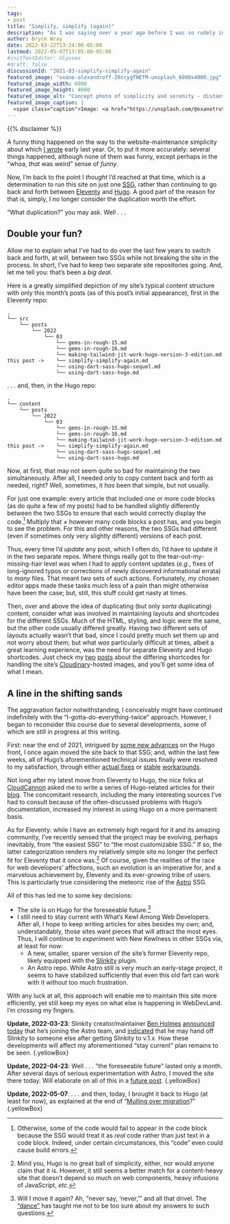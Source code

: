 ```yaml
---
tags:
- post
title: "Simplify, simplify (again)"
description: "As I was saying over a year ago before I was so rudely interrupted by life . . ."
author: Bryce Wray
date: 2022-03-22T13:24:00-05:00
lastmod: 2022-05-07T13:05:00-05:00
#initTextEditor: Ulysses
#draft: false
discussionId: "2021-03-simplify-simplify-again"
featured_image: "oxane-alexandroff-Z0ccygTNEfM-unsplash_6000x4000.jpg"
featured_image_width: 6000
featured_image_height: 4000
featured_image_alt: "Concept photo of simplicity and serenity - distant sea horizon viewed from a beach"
featured_image_caption: |
  <span class="caption">Image: <a href="https://unsplash.com/@oxanetruth?utm_source=unsplash&utm_medium=referral&utm_content=creditCopyText">Oxane Alexandroff</a>; <a href="/s/photos/simplicity?utm_source=unsplash&utm_medium=referral&utm_content=creditCopyText">Unsplash</a></span>
---
```


{{% disclaimer %}}

A funny thing happened on the way to the website-maintenance simplicity about which [I wrote](/posts/2021/02/simplify-simplify/) early last year. Or, to put it more accurately: several things happened, although none of them was funny, except perhaps in the “whoa, *that* was weird” sense of *funny*.

Now, I’m back to the point I *thought* I’d reached at that time, which is a determination to run this site on just one [SSG](https://jamstack.org/generators), rather than continuing to go back and forth between [Eleventy](https://11ty.dev) and [Hugo](https://gohugo.io). A good part of the reason for that is, simply, I no longer consider the duplication worth the effort.

“What duplication?” you may ask. Well&nbsp;.&nbsp;.&nbsp;.

## Double your fun?

Allow me to explain what I’ve had to do over the last few years to switch back and forth, at will, between two SSGs while not breaking the site in the process. In short, I’ve had to keep two separate site repositories going. And, let me tell you: that’s been a *big deal*.

Here is a greatly simplified depiction of my site’s typical content structure with only this month’s posts (as of this post’s initial appearance), first in the Eleventy repo:

```plaintext
.
└── src
    └── posts
        └── 2022
            └── 03
                └── gems-in-rough-15.md
                └── gems-in-rough-16.md
                └── making-tailwind-jit-work-hugo-version-3-edition.md
this post ->    └── simplify-simplify-again.md
                └── using-dart-sass-hugo-sequel.md
                └── using-dart-sass-hugo.md
```

.&nbsp;.&nbsp;. and, then, in the Hugo repo:

```plaintext
.
└── content
    └── posts
        └── 2022
            └── 03
                └── gems-in-rough-15.md
                └── gems-in-rough-16.md
                └── making-tailwind-jit-work-hugo-version-3-edition.md
this post ->    └── simplify-simplify-again.md
                └── using-dart-sass-hugo-sequel.md
                └── using-dart-sass-hugo.md
```

Now, at first, that may not seem quite so bad for maintaining the two simultaneously. After all, I needed only to copy content back and forth as needed, right? Well, sometimes, it *has* been that simple, but not usually.

For just one example: every article that included one or more code blocks (as do quite a few of my posts) had to be handled slightly differently between the two SSGs to ensure that each would correctly display the code.[^1] Multiply that &times; however many code blocks a post has, and you begin to see the problem. For this and other reasons, the two SSGs had different (even if sometimes only very slightly different) versions of each post.

Thus, every time I’d *update* any post, which I often do, I’d have to update it in the two separate repos. Where things really got to the tear-out-my-missing-hair level was when I had to apply content updates (*e.g.*, fixes of long-ignored typos or corrections of newly discovered informational errata) to *many* files. That meant *two* sets of such actions. Fortunately, my chosen editor apps made these tasks much less of a pain than might otherwise have been the case; but, still, this stuff could get nasty at times.

Then, over and above the idea of duplicating (but only *sorta* duplicating) content, consider what was involved in maintaining layouts and shortcodes for the different SSGs. Much of the HTML, styling, and logic were the same, but the other code usually differed greatly. Having two different sets of layouts actually wasn’t that bad, since I could pretty much set them up and not worry about them; but what *was* particularly difficult at times, albeit a great learning experience, was the need for separate Eleventy and Hugo shortcodes. Just check my [two](/posts/2021/02/go-big-go-home/) [posts](/posts/2021/11/go-big-go-home-sequel/) about the differing shortcodes for handling the site’s [Cloudinary](https://cloudinary.com)-hosted images, and you’ll get some idea of what I mean.

## A line in the shifting sands

The aggravation factor notwithstanding, I conceivably might have continued indefinitely with the “I-gotta-do-everything-twice” approach. However, I began to reconsider this course due to several developments, some of which are still in progress at this writing.

First: near the end of 2021, intrigued by [some new advances](/posts/2021/12/fetching-remote-stuff-hugo-0-90-plus/) on the Hugo front, I once again moved the site back to that SSG; and, within the last few weeks, all of Hugo’s aforementioned technical issues finally were resolved to my satisfaction, through either [actual fixes](/posts/2022/03/gems-in-rough-15/#hugogoldmark-typographyglitch-finallysolved) or [stable](/posts/2022/03/making-tailwind-jit-work-hugo-version-3-edition/) [workarounds](/posts/2022/03/using-dart-sass-hugo-sequel/).

Not long after my latest move from Eleventy to Hugo, the nice folks at [CloudCannon](https://cloudcannon.com) asked me to write a series of Hugo-related articles for their [blog](https://cloudcannon.com/blog). The concomitant research, including the many interesting sources I’ve had to consult because of the often-discussed problems with Hugo’s documentation, increased my interest in using Hugo on a more permanent basis.

As for Eleventy: while I have an extremely high regard for it and its amazing community, I’ve recently sensed that the project may be evolving, perhaps inevitably, from “the easiest SSG” to “the most customizable SSG.” If so, the latter categorization renders my relatively simple site no longer the perfect fit for Eleventy that it once was.[^2] Of course, given the realities of the race for web developers’ affections, such an evolution is an imperative for, and a marvelous achievement by, Eleventy and its ever-growing tribe of users. This is particularly true considering the meteoric rise of the [Astro](https://astro.build) SSG.

All of this has led me to some key decisions:

- The site is on Hugo for the foreseeable future.[^3]
- I still need to stay current with What’s Kewl Among Web Developers. After all, I hope to keep writing articles for sites besides my own; and, understandably, those sites want pieces that will attract the most eyes. Thus, I will continue to *experiment* with New Kewlness in other SSGs via, at least for now:
	- A new, smaller, sparer version of the site’s former Eleventy repo, likely equipped with the [Slinkity](https://slinkity.dev) plugin.
	- An Astro repo. While Astro still is very much an early-stage project, it seems to have stabilized sufficiently that even this old fart can work with it without too much frustration.

With any luck at all, this approach will enable me to maintain this site more efficiently, yet still keep my eyes on what else is happening in WebDevLand. I’m crossing my fingers.

**Update, 2022-03-23**: Slinkity creator/maintainer [Ben Holmes](https://twitter.com/BHolmesDev) [announced today](https://twitter.com/BHolmesDev/status/1506616758806802435) that he’s joining the Astro team, and [indicated](https://twitter.com/BHolmesDev/status/1506621649944260610) that he may hand off Slinkity to someone else after getting Slinkity to v.1.x. How these developments will affect my aforementioned “stay current” plan remains to be seen.
{.yellowBox}

**Update, 2022-04-23**: Well . . . "the foreseeable future" lasted only a month. After several days of serious experimentation with Astro, I moved the site there today. Will elaborate on all of this in a [future post](/posts/2022/04/winds-change/).
{.yellowBox}

**Update, 2022-05-07**: . . . and then, today, I brought it back to Hugo (at least for now), as explained at the end of “[Mulling over migration](/posts/2022/05/mulling-over-migration/#a-sheepish-u-turn)?”
{.yellowBox}

[^1]:	Otherwise, some of the code would fail to appear in the code block because the SSG would treat it as *real* code rather than just text in a code block. Indeed, under certain circumstances, this “code” even could cause build errors.

[^2]:	Mind you, Hugo is no great ball of simplicity, either, nor would anyone claim that it is. However, it still seems a better match for a content-heavy site that doesn’t depend so much on web components, heavy infusions of JavaScript, *etc*.

[^3]:	Will I move it again? Ah, “never say, ‘never,’” and all that drivel. The [“dance”](/posts/2019/12/sorta-strange-ssg-trip/) has taught me not to be too sure about my answers to such questions.
